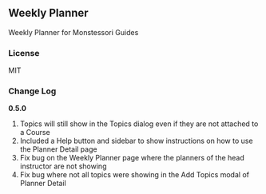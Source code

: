 ## Weekly Planner

Weekly Planner for Monstessori Guides

### License

MIT

### Change Log

**0.5.0**
1. Topics will still show in the Topics dialog even if they are not attached to a Course
2. Included a Help button and sidebar to show instructions on how to use the Planner Detail page
3. Fix bug on the Weekly Planner page where the planners of the head instructor are not showing
4. Fix bug where not all topics were showing in the Add Topics modal of Planner Detail
